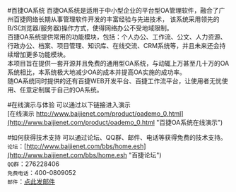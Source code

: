 #百捷OA系统
百捷OA系统是适用于中小型企业的平台型OA管理软件，融合了广州百捷网络长期从事管理软件开发的丰富经验与先进技术，
该系统采用领先的B/S(浏览器/服务器)操作方式，使得网络办公不受地域限制。<br>
百捷OA系统提供常用的功能模块，包括：个人办公、工作流、公文、人力资源、行政办公、档案、项目管理、知识库、在线交流、CRM系统等，并且未来还会持续增加更多功能模块。<br>
本项目旨在提供一套开源并且免费的通用型OA系统，与动辄上万甚至几十万的OA系统相比，本系统极大地减少OA的成本并提高OA实施的成功率。<br>
随OA系统同时提供的还有百捷WEB开发平台、百捷工作流平台，让使用者无忧使用、任意定制属于自己的OA系统。
    
#在线演示与体验
可以通过以下链接进入演示<br>
[在线演示 http://www.baijienet.com/product/oademo_0.html](http://www.baijienet.com/product/oademo_0.html "百捷OA系统在线演示")
    
#如何获得技术支持
可以通过论坛、QQ群、邮件、电话等获得免费的技术支持。<br>
`论坛`：[http://www.baijienet.com/bbs/home.esh](http://www.baijienet.com/bbs/home.esh "百捷论坛")<br>
`QQ群`：276228406<br>
`免费电话`：400-0809052<br>
`邮件`：[点此发邮件](mailto:mydee@21cn.com)<br>